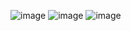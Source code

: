 ![image](https://github.com/shivamgoel7764/Microsoft-Azure-Developer-Associate-AZ-204-Professional-Certificate-Coursera-Answers/assets/103335994/49c5b464-ee29-4235-944b-d6d982f6dcaf)
![image](https://github.com/shivamgoel7764/Microsoft-Azure-Developer-Associate-AZ-204-Professional-Certificate-Coursera-Answers/assets/103335994/4ad93ec9-bed3-49b4-b2f1-91dbd0337ec5)
![image](https://github.com/shivamgoel7764/Microsoft-Azure-Developer-Associate-AZ-204-Professional-Certificate-Coursera-Answers/assets/103335994/239b43c4-8521-412e-9631-8732ba4bff20)
